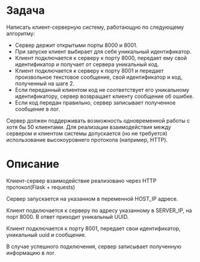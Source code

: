 # Задача
Написать клиент-серверную систему, работающую по следующему алгоритму:
- Сервер держит открытыми порты 8000 и 8001.
- При запуске клиент выбирает для себя уникальный идентификатор.
- Клиент подключается к серверу к порту 8000, передает ему свой идентификатор и получает от сервера уникальный код.
- Клиент подключается к серверу к порту 8001 и передает произвольное текстовое сообщение, свой идентификатор и код, полученный на шаге 2.
- Если переданный клиентом код не соответствует его уникальному идентификатору, сервер возвращает клиенту сообщение об ошибке.
- Если код передан правильно, сервер записывает полученное сообщение в лог.

Сервер должен поддерживать возможность одновременной работы с хотя бы 50 клиентами.
Для реализации взаимодействия между сервером и клиентом системы допускается (но не требуется) использование высокоуровнего протокола (например, HTTP).

# Описание
Клиент-сервер взаимодействие реализовано через HTTP протокол(Flask + requests)

Сервер запускается на указанном в переменной HOST_IP адресе. 

Клиент подключается к серверу по адресу указанному в SERVER_IP, на порт 8000. В ответ приходит уникальный UUID.

Клиент подключается к порту 8001, передает свои идентификатор, уникальный uuid и сообщение.

В случае успешного подключения, сервер записывает полученную информацию в лог.
